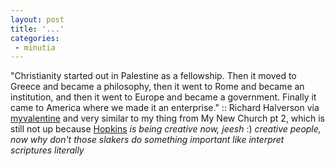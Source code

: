 ```yaml
---
layout: post
title: '...'
categories:
 - minutia
---
```


"Christianity started out in Palestine as a fellowship. Then it moved to Greece and became a philosophy, then it went to Rome and became an institution, and then it went to Europe and became a government. Finally it came to America where we made it an enterprise." :: Richard Halverson via <a href="http://myvalentine.blogspot.com">myvalentine</a> and very similar to my thing from My New Church pt 2, which is still not up because <a href="http://monkhouse.blogspot.com">Hopkins</a> <i>is being creative now, jeesh</i> :) <i>creative people, now why don't those slakers do something important like interpret scriptures literally</i>

